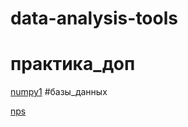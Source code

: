 # data-analysis-tools
# практика_доп

[numpy1](practice1_numpy.ipynb)
#базы_данных

[nps](NPS.ipynb)
